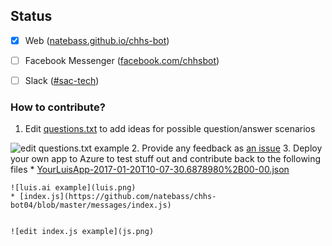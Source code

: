 ## Status
- [x] Web ([natebass.github.io/chhs-bot](https://natebass.github.io/chhs-bot))
- [ ] Facebook Messenger ([facebook.com/chhsbot](https://facebook.com/chhsbot))
- [ ] Slack ([#sac-tech](https://sac-tech.slack.com))



### How to contribute?
1. Edit [questions.txt](questions.txt) to add ideas for possible question/answer scenarios



![edit questions.txt example](quest.png)
2. Provide any feedback as [an issue]()
3. Deploy your own app to Azure to test stuff out and contribute back to the following files
    * [YourLuisApp-2017-01-20T10-07-30.6878980%2B00-00.json](https://github.com/natebass/chhs-bot04/blob/master/LUIS/YourLuisApp-2017-01-20T10-07-30.6878980%2B00-00.json)
    
    
    
    ![luis.ai example](luis.png)
    * [index.js](https://github.com/natebass/chhs-bot04/blob/master/messages/index.js)
    
    
    ![edit index.js example](js.png)
